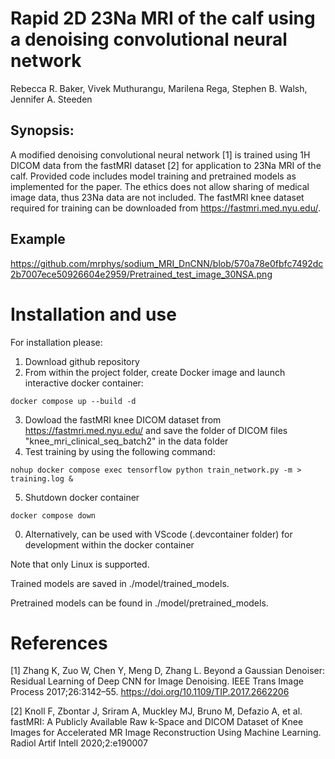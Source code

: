 Rapid 2D 23Na MRI of the calf using a denoising convolutional neural network
============================================================================

Rebecca R. Baker, Vivek Muthurangu, Marilena Rega, Stephen B. Walsh, Jennifer A. Steeden

Synopsis:
---------
A modified denoising convolutional neural network \[1\] is trained using 1H DICOM data from the fastMRI dataset \[2\] for application to 23Na MRI of the calf. Provided code includes model training and pretrained models as implemented for the paper. The ethics does not allow sharing of medical image data, thus 23Na data are not included. The fastMRI knee dataset required for training can be downloaded from https://fastmri.med.nyu.edu/.

Example
-------
https://github.com/mrphys/sodium_MRI_DnCNN/blob/570a78e0fbfc7492dc2b7007ece50926604e2959/Pretrained_test_image_30NSA.png

Installation and use
====================
For installation please:
1. Download github repository
2. From within the project folder, create Docker image and launch interactive docker container:
```
docker compose up --build -d
```
3. Dowload the fastMRI knee DICOM dataset from https://fastmri.med.nyu.edu/ and save the folder of DICOM files "knee_mri_clinical_seq_batch2" in the data folder
4. Test training by using the following command:
```
nohup docker compose exec tensorflow python train_network.py -m > training.log &
```
5. Shutdown docker container
```
docker compose down
```
0. Alternatively, can be used with VScode (.devcontainer folder) for development within the docker container

Note that only Linux is supported.

Trained models are saved in ./model/trained_models.

Pretrained models can be found in ./model/pretrained_models.

References
================
\[1\] Zhang K, Zuo W, Chen Y, Meng D, Zhang L. Beyond a Gaussian Denoiser: Residual Learning of Deep CNN for Image Denoising. IEEE Trans Image Process 2017;26:3142–55. https://doi.org/10.1109/TIP.2017.2662206

\[2\] Knoll F, Zbontar J, Sriram A, Muckley MJ, Bruno M, Defazio A, et al. fastMRI: A Publicly Available Raw k-Space and DICOM Dataset of Knee Images for Accelerated MR Image Reconstruction Using Machine Learning. Radiol Artif Intell 2020;2:e190007



